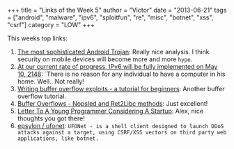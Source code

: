 +++
title = "Links of the Week 5"
author = "Victor"
date = "2013-06-21"
tags = ["android", "malware", "ipv6", "sploitfun", "re", "misc", "botnet", "xss", "csrf"]
category = "LOW"
+++

This weeks top links:

1.  [The most sophisticated Android Trojan][1]: Really nice analysis. I think security on mobile devices will become more and more `hype`.
2.  [At our current rate of progress, IPv6 will be fully implemented on May 10, 2148][2]: `There is no reason for any individual to have a computer in his home. Well.. Not really!
3.  [Writing buffer overflow exploits - a tutorial for beginners][3]: Another buffer overflow tutorial.
4.  [Buffer Overflows - Nopsled and Ret2Libc methods][4]: Just excellent!
5.  [Letter To A Young Programmer Considering A Startup][5]: Alex, nice thoughts you got there!
6.  [epsylon / ufonet][6]: `UFONet - is a shell client designed to launch DDoS attacks against a target, using CSRF/XSS vectors on third party web applications, like botnet.`

 [1]: http://www.securelist.com/en/blog/8106/The_most_sophisticated_Android_Trojan?utm_source=feedly
 [2]: http://venturebeat.com/2013/06/07/at-our-current-rate-of-progress-ipv6-will-be-fully-implemented-on-may-10-2048/?utm_source=feedly
 [3]: http://www.eecis.udel.edu/~bmiller/cis459/2007s/readings/buff-overflow.html
 [4]: http://forum.hitb.org/viewtopic.php?f=1&t=17925
 [5]: http://al3x.net/2013/05/23/letter-to-a-young-programmer.html?src=longreads&utm_source=feedly
 [6]: https://github.com/epsylon/ufonet               
